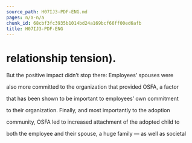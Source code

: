```yaml
---
source_path: H07IJ3-PDF-ENG.md
pages: n/a-n/a
chunk_id: 68cbf3fc3935b1014bd24a169bcf66ff00ed6afb
title: H07IJ3-PDF-ENG
---
```

# relationship tension).

But the positive impact didn’t stop there: Employees’ spouses were

also more committed to the organization that provided OSFA, a factor

that has been shown to be important to employees’ own commitment

to their organization. Finally, and most importantly to the adoption

community, OSFA led to increased attachment of the adopted child to

both the employee and their spouse, a huge family — as well as societal
